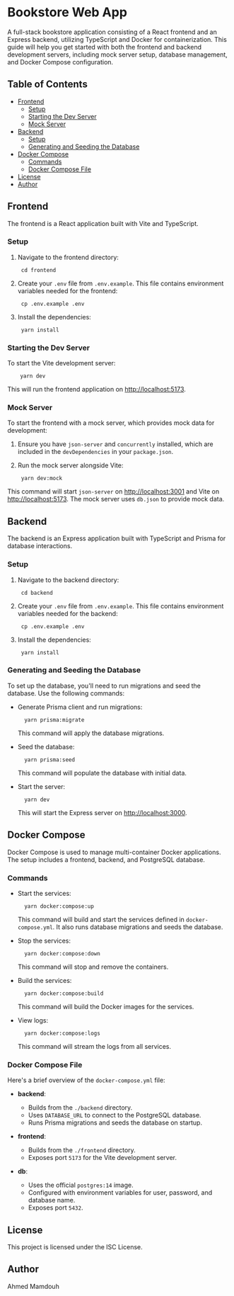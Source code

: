 # Bookstore Web App

A full-stack bookstore application consisting of a React frontend and an Express backend, utilizing TypeScript and Docker for containerization. This guide will help you get started with both the frontend and backend development servers, including mock server setup, database management, and Docker Compose configuration.

## Table of Contents

- [Frontend](#frontend)
  - [Setup](#setup)
  - [Starting the Dev Server](#starting-the-dev-server)
  - [Mock Server](#mock-server)
- [Backend](#backend)
  - [Setup](#setup-1)
  - [Generating and Seeding the Database](#generating-and-seeding-the-database)
- [Docker Compose](#docker-compose)
  - [Commands](#commands)
  - [Docker Compose File](#docker-compose-file)
- [License](#license)
- [Author](#author)

## Frontend

The frontend is a React application built with Vite and TypeScript.

### Setup

1. Navigate to the frontend directory:

        cd frontend

2. Create your `.env` file from `.env.example`. This file contains environment variables needed for the frontend:

        cp .env.example .env

3. Install the dependencies:

        yarn install

### Starting the Dev Server

To start the Vite development server:

        yarn dev

This will run the frontend application on [http://localhost:5173](http://localhost:5173).

### Mock Server

To start the frontend with a mock server, which provides mock data for development:

1. Ensure you have `json-server` and `concurrently` installed, which are included in the `devDependencies` in your `package.json`.

2. Run the mock server alongside Vite:

        yarn dev:mock

This command will start `json-server` on [http://localhost:3001](http://localhost:3001) and Vite on [http://localhost:5173](http://localhost:5173). The mock server uses `db.json` to provide mock data.

## Backend

The backend is an Express application built with TypeScript and Prisma for database interactions.

### Setup

1. Navigate to the backend directory:

        cd backend

2. Create your `.env` file from `.env.example`. This file contains environment variables needed for the backend:

        cp .env.example .env

3. Install the dependencies:

        yarn install

### Generating and Seeding the Database

To set up the database, you'll need to run migrations and seed the database. Use the following commands:

- Generate Prisma client and run migrations:

        yarn prisma:migrate

  This command will apply the database migrations.

- Seed the database:

        yarn prisma:seed

  This command will populate the database with initial data.

- Start the server:

        yarn dev

  This will start the Express server on [http://localhost:3000](http://localhost:3000).

## Docker Compose

Docker Compose is used to manage multi-container Docker applications. The setup includes a frontend, backend, and PostgreSQL database.

### Commands

- Start the services:

        yarn docker:compose:up

  This command will build and start the services defined in `docker-compose.yml`. It also runs database migrations and seeds the database.

- Stop the services:

        yarn docker:compose:down

  This command will stop and remove the containers.

- Build the services:

        yarn docker:compose:build

  This command will build the Docker images for the services.

- View logs:

        yarn docker:compose:logs

  This command will stream the logs from all services.

### Docker Compose File

Here's a brief overview of the `docker-compose.yml` file:

- **backend**:
  - Builds from the `./backend` directory.
  - Uses `DATABASE_URL` to connect to the PostgreSQL database.
  - Runs Prisma migrations and seeds the database on startup.

- **frontend**:
  - Builds from the `./frontend` directory.
  - Exposes port `5173` for the Vite development server.

- **db**:
  - Uses the official `postgres:14` image.
  - Configured with environment variables for user, password, and database name.
  - Exposes port `5432`.

## License

This project is licensed under the ISC License.

## Author

Ahmed Mamdouh
